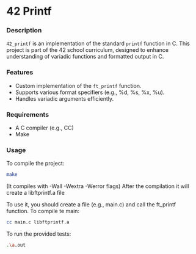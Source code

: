 # 42 Printf

### Description
`42_printf` is an implementation of the standard `printf` function in C. 
This project is part of the 42 school curriculum, designed to enhance understanding of variadic functions and formatted output in C.

### Features
- Custom implementation of the `ft_printf` function.
- Supports various format specifiers (e.g., %d, %s, %x, %u).
- Handles variadic arguments efficiently.

### Requirements
- A C compiler (e.g., CC)
- Make

### Usage
To compile the project:
```sh
make
```
(It compiles with -Wall -Wextra -Werror flags)
After the compilation it will create a libftprintf.a file

To use it, you should create a file (e.g., main.c) and call the ft_printf function.
To compile te main:
```sh
cc main.c libftprintf.a
```

To run the provided tests:
```sh
.\a.out
```
